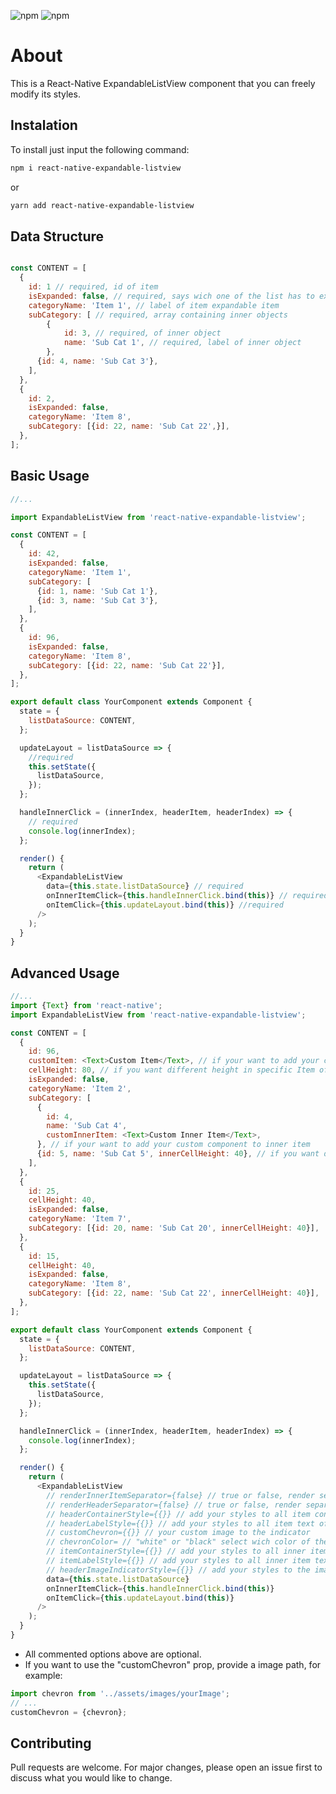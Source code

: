 ![npm](https://img.shields.io/npm/v/react-native?color=%232fa90f&label=react-native&style=plastic)
![npm](https://img.shields.io/npm/dm/react-native-expandable-listview?style=plastic)

# About

This is a React-Native ExpandableListView component that you can freely modify its styles.

## Instalation

To install just input the following command:

```bash
npm i react-native-expandable-listview
```

or

```bash
yarn add react-native-expandable-listview
```

## Data Structure

```javascript

const CONTENT = [
  {
    id: 1 // required, id of item
    isExpanded: false, // required, says wich one of the list has to expand or not
    categoryName: 'Item 1', // label of item expandable item
    subCategory: [ // required, array containing inner objects
        {
            id: 3, // required, of inner object
            name: 'Sub Cat 1', // required, label of inner object
        },
      {id: 4, name: 'Sub Cat 3'},
    ],
  },
  {
    id: 2,
    isExpanded: false,
    categoryName: 'Item 8',
    subCategory: [{id: 22, name: 'Sub Cat 22',}],
  },
];

```

## Basic Usage

```javascript
//...

import ExpandableListView from 'react-native-expandable-listview';

const CONTENT = [
  {
    id: 42,
    isExpanded: false,
    categoryName: 'Item 1',
    subCategory: [
      {id: 1, name: 'Sub Cat 1'},
      {id: 3, name: 'Sub Cat 3'},
    ],
  },
  {
    id: 96,
    isExpanded: false,
    categoryName: 'Item 8',
    subCategory: [{id: 22, name: 'Sub Cat 22'}],
  },
];

export default class YourComponent extends Component {
  state = {
    listDataSource: CONTENT,
  };

  updateLayout = listDataSource => {
    //required
    this.setState({
      listDataSource,
    });
  };

  handleInnerClick = (innerIndex, headerItem, headerIndex) => {
    // required
    console.log(innerIndex);
  };

  render() {
    return (
      <ExpandableListView
        data={this.state.listDataSource} // required
        onInnerItemClick={this.handleInnerClick.bind(this)} // required
        onItemClick={this.updateLayout.bind(this)} //required
      />
    );
  }
}
```

## Advanced Usage

```javascript
//...
import {Text} from 'react-native';
import ExpandableListView from 'react-native-expandable-listview';

const CONTENT = [
  {
    id: 96,
    customItem: <Text>Custom Item</Text>, // if your want to add your custom component to item
    cellHeight: 80, // if you want different height in specific Item of List
    isExpanded: false,
    categoryName: 'Item 2',
    subCategory: [
      {
        id: 4,
        name: 'Sub Cat 4',
        customInnerItem: <Text>Custom Inner Item</Text>,
      }, // if your want to add your custom component to inner item
      {id: 5, name: 'Sub Cat 5', innerCellHeight: 40}, // if you want different height in specific inner Item of specific inner item of List
    ],
  },
  {
    id: 25,
    cellHeight: 40,
    isExpanded: false,
    categoryName: 'Item 7',
    subCategory: [{id: 20, name: 'Sub Cat 20', innerCellHeight: 40}],
  },
  {
    id: 15,
    cellHeight: 40,
    isExpanded: false,
    categoryName: 'Item 8',
    subCategory: [{id: 22, name: 'Sub Cat 22', innerCellHeight: 40}],
  },
];

export default class YourComponent extends Component {
  state = {
    listDataSource: CONTENT,
  };

  updateLayout = listDataSource => {
    this.setState({
      listDataSource,
    });
  };

  handleInnerClick = (innerIndex, headerItem, headerIndex) => {
    console.log(innerIndex);
  };

  render() {
    return (
      <ExpandableListView
        // renderInnerItemSeparator={false} // true or false, render separator between inner items
        // renderHeaderSeparator={false} // true or false, render separator between headers
        // headerContainerStyle={{}} // add your styles to all item container of your list
        // headerLabelStyle={{}} // add your styles to all item text of your list
        // customChevron={{}} // your custom image to the indicator
        // chevronColor= // "white" or "black" select wich color of the default indicator
        // itemContainerStyle={{}} // add your styles to all inner item containers of your list
        // itemLabelStyle={{}} // add your styles to all inner item text of your list
        // headerImageIndicatorStyle={{}} // add your styles to the image indicator of your list
        data={this.state.listDataSource}
        onInnerItemClick={this.handleInnerClick.bind(this)}
        onItemClick={this.updateLayout.bind(this)}
      />
    );
  }
}
```

- All commented options above are optional.
- If you want to use the "customChevron" prop, provide a image path, for example:

```javascript
import chevron from '../assets/images/yourImage';
// ...
customChevron = {chevron};
```

## Contributing

Pull requests are welcome. For major changes, please open an issue first to discuss what you would like to change.
